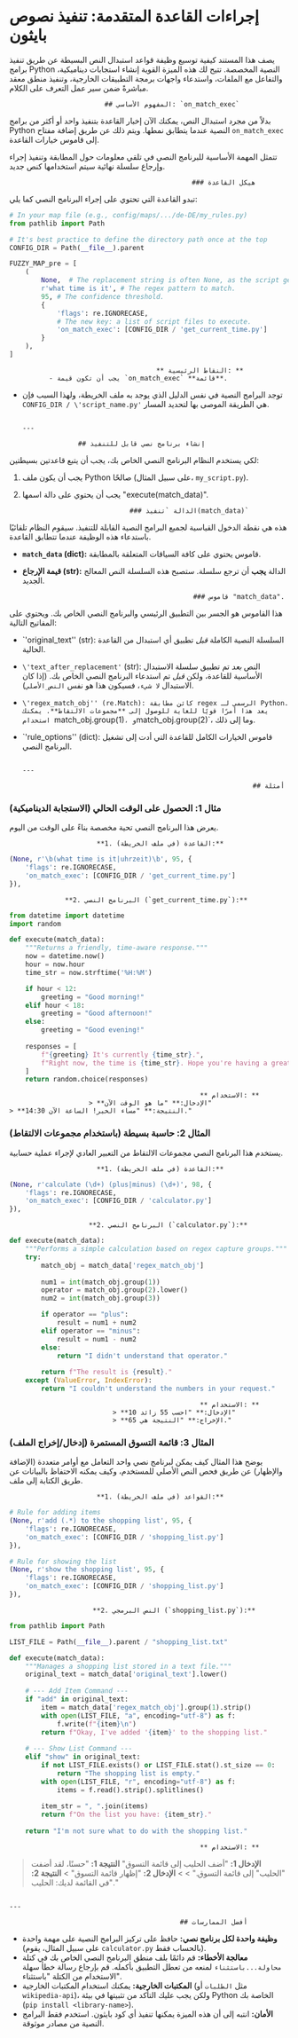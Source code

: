 # إجراءات القاعدة المتقدمة: تنفيذ نصوص بايثون

يصف هذا المستند كيفية توسيع وظيفة قواعد استبدال النص البسيطة عن طريق تنفيذ برامج Python النصية المخصصة. تتيح لك هذه الميزة القوية إنشاء استجابات ديناميكية، والتفاعل مع الملفات، واستدعاء واجهات برمجة التطبيقات الخارجية، وتنفيذ منطق معقد مباشرةً ضمن سير عمل التعرف على الكلام.

                            ## المفهوم الأساسي: `on_match_exec`

بدلاً من مجرد استبدال النص، يمكنك الآن إخبار القاعدة بتنفيذ واحد أو أكثر من برامج Python النصية عندما يتطابق نمطها. ويتم ذلك عن طريق إضافة مفتاح `on_match_exec` إلى قاموس خيارات القاعدة.

تتمثل المهمة الأساسية للبرنامج النصي في تلقي معلومات حول المطابقة وتنفيذ إجراء وإرجاع سلسلة نهائية سيتم استخدامها كنص جديد.

                                                  ### هيكل القاعدة

تبدو القاعدة التي تحتوي على إجراء البرنامج النصي كما يلي:

```python
# In your map file (e.g., config/maps/.../de-DE/my_rules.py)
from pathlib import Path

# It's best practice to define the directory path once at the top
CONFIG_DIR = Path(__file__).parent

FUZZY_MAP_pre = [
    (
        None,  # The replacement string is often None, as the script generates the final text.
        r'what time is it', # The regex pattern to match.
        95, # The confidence threshold.
        {
            'flags': re.IGNORECASE,
            # The new key: a list of script files to execute.
            'on_match_exec': [CONFIG_DIR / 'get_current_time.py']
        }
    ),
]
```
                                         ** النقاط الرئيسية: **
              - يجب أن تكون قيمة `on_match_exec` **قائمة**.
- توجد البرامج النصية في نفس الدليل الذي يوجد به ملف الخريطة، ولهذا السبب فإن `CONFIG_DIR / \'script_name.py'` هي الطريقة الموصى بها لتحديد المسار.

                                                                          ---

                    ## إنشاء برنامج نصي قابل للتنفيذ

لكي يستخدم النظام البرنامج النصي الخاص بك، يجب أن يتبع قاعدتين بسيطتين:
1. يجب أن يكون ملف Python صالحًا (على سبيل المثال، `my_script.py`).
  2. يجب أن يحتوي على دالة اسمها "execute(match_data)".

                                    ### الدالة `تنفيذ(match_data)`

هذه هي نقطة الدخول القياسية لجميع البرامج النصية القابلة للتنفيذ. سيقوم النظام تلقائيًا باستدعاء هذه الوظيفة عندما تتطابق القاعدة.

- **`match_data` (dict):** قاموس يحتوي على كافة السياقات المتعلقة بالمطابقة.
- **قيمة الإرجاع (str):** الدالة **يجب** أن ترجع سلسلة. ستصبح هذه السلسلة النص المعالج الجديد.

                                                 ### قاموس "match_data".

هذا القاموس هو الجسر بين التطبيق الرئيسي والبرنامج النصي الخاص بك. ويحتوي على المفاتيح التالية:

* `\'original_text'' (str): السلسلة النصية الكاملة *قبل* تطبيق أي استبدال من القاعدة الحالية.
* `\'text_after_replacement'` (str): النص *بعد* تم تطبيق سلسلة الاستبدال الأساسية للقاعدة، ولكن *قبل* تم استدعاء البرنامج النصي الخاص بك. (إذا كان الاستبدال `لا شيء`، فسيكون هذا هو نفس `النص_الأصلي`).
* `\'regex_match_obj'' (re.Match): كائن مطابقة regex الرسمي لـ Python. يعد هذا أمرًا قويًا للغاية للوصول إلى **مجموعات الالتقاط**. يمكنك استخدام `match_obj.group(1)`، و`match_obj.group(2)`، وما إلى ذلك.
* `\'rule_options'' (dict): قاموس الخيارات الكامل للقاعدة التي أدت إلى تشغيل البرنامج النصي.

                                                                          ---

                                                                ## أمثلة

### مثال 1: الحصول على الوقت الحالي (الاستجابة الديناميكية)

يعرض هذا البرنامج النصي تحية مخصصة بناءً على الوقت من اليوم.

                          **1. القاعدة (في ملف الخريطة):**
```python
(None, r'\b(what time is it|uhrzeit)\b', 95, {
    'flags': re.IGNORECASE,
    'on_match_exec': [CONFIG_DIR / 'get_current_time.py']
}),
```

                  **2. البرنامج النصي (`get_current_time.py`):**
```python
from datetime import datetime
import random

def execute(match_data):
    """Returns a friendly, time-aware response."""
    now = datetime.now()
    hour = now.hour
    time_str = now.strftime('%H:%M')

    if hour < 12:
        greeting = "Good morning!"
    elif hour < 18:
        greeting = "Good afternoon!"
    else:
        greeting = "Good evening!"
    
    responses = [
        f"{greeting} It's currently {time_str}.",
        f"Right now, the time is {time_str}. Hope you're having a great day!",
    ]
    return random.choice(responses)
```
                                                    ** الاستخدام: **
                        > **الإدخال:** "ما هو الوقت الآن"
    > **النتيجة:** "مساء الخير! الساعة الآن 14:30."

### المثال 2: حاسبة بسيطة (باستخدام مجموعات الالتقاط)

يستخدم هذا البرنامج النصي مجموعات الالتقاط من التعبير العادي لإجراء عملية حسابية.

                          **1. القاعدة (في ملف الخريطة):**
```python
(None, r'calculate (\d+) (plus|minus) (\d+)', 98, {
    'flags': re.IGNORECASE,
    'on_match_exec': [CONFIG_DIR / 'calculator.py']
}),
```

                        **2. البرنامج النصي (`calculator.py`):**
```python
def execute(match_data):
    """Performs a simple calculation based on regex capture groups."""
    try:
        match_obj = match_data['regex_match_obj']
        
        num1 = int(match_obj.group(1))
        operator = match_obj.group(2).lower()
        num2 = int(match_obj.group(3))

        if operator == "plus":
            result = num1 + num2
        elif operator == "minus":
            result = num1 - num2
        else:
            return "I didn't understand that operator."
            
        return f"The result is {result}."
    except (ValueError, IndexError):
        return "I couldn't understand the numbers in your request."
```
                                                    ** الاستخدام: **
                              > **الإدخال:** "احسب 55 زائد 10"
                              > **الإخراج:** "النتيجة هي 65."

### المثال 3: قائمة التسوق المستمرة (إدخال/إخراج الملف)

يوضح هذا المثال كيف يمكن لبرنامج نصي واحد التعامل مع أوامر متعددة (الإضافة والإظهار) عن طريق فحص النص الأصلي للمستخدم، وكيف يمكنه الاحتفاظ بالبيانات عن طريق الكتابة إلى ملف.

                          **1. القواعد (في ملف الخريطة):**
```python
# Rule for adding items
(None, r'add (.*) to the shopping list', 95, {
    'flags': re.IGNORECASE,
    'on_match_exec': [CONFIG_DIR / 'shopping_list.py']
}),

# Rule for showing the list
(None, r'show the shopping list', 95, {
    'flags': re.IGNORECASE,
    'on_match_exec': [CONFIG_DIR / 'shopping_list.py']
}),
```

                         **2. النص البرمجي (`shopping_list.py`):**
```python
from pathlib import Path

LIST_FILE = Path(__file__).parent / "shopping_list.txt"

def execute(match_data):
    """Manages a shopping list stored in a text file."""
    original_text = match_data['original_text'].lower()
    
    # --- Add Item Command ---
    if "add" in original_text:
        item = match_data['regex_match_obj'].group(1).strip()
        with open(LIST_FILE, "a", encoding="utf-8") as f:
            f.write(f"{item}\n")
        return f"Okay, I've added '{item}' to the shopping list."
    
    # --- Show List Command ---
    elif "show" in original_text:
        if not LIST_FILE.exists() or LIST_FILE.stat().st_size == 0:
            return "The shopping list is empty."
        with open(LIST_FILE, "r", encoding="utf-8") as f:
            items = f.read().strip().splitlines()
        
        item_str = ", ".join(items)
        return f"On the list you have: {item_str}."
        
    return "I'm not sure what to do with the shopping list."
```
                                                    ** الاستخدام: **
 > **الإدخال 1:** "أضف الحليب إلى قائمة التسوق"
> **النتيجة 1:** "حسنًا، لقد أضفت "الحليب" إلى قائمة التسوق."
                                                                            >
                 > **الإدخال 2:** "إظهار قائمة التسوق"
        > **النتيجة 2:** "في القائمة لديك: الحليب."

                                                                          ---

                                               ## أفضل الممارسات

- **وظيفة واحدة لكل برنامج نصي:** حافظ على تركيز البرامج النصية على مهمة واحدة (على سبيل المثال، يقوم `calculator.py` بالحساب فقط).
- **معالجة الأخطاء:** قم دائمًا بلف منطق البرنامج النصي الخاص بك في كتلة `محاولة...باستثناء` لمنعه من تعطل التطبيق بأكمله. قم بإرجاع رسالة خطأ سهلة الاستخدام من الكتلة "باستثناء".
- **المكتبات الخارجية:** يمكنك استخدام المكتبات الخارجية (مثل `الطلبات` أو `wikipedia-api`)، ولكن يجب عليك التأكد من تثبيتها في بيئة Python الخاصة بك (`pip install <library-name>`).
- **الأمان:** انتبه إلى أن هذه الميزة يمكنها تنفيذ أي كود بايثون. استخدم فقط البرامج النصية من مصادر موثوقة.